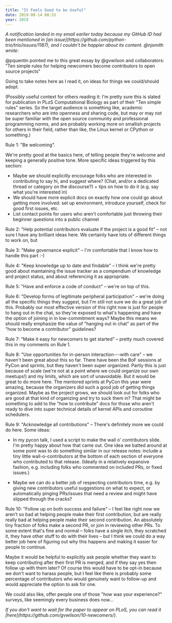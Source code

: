 ```yaml
---
title: "It Feels Good to be Useful"
date: 2019-08-14 08:33
year: 2019
---
```


<em>
A notification landed in my email earlier today because
my GitHub ID had been mentioned in [an issue](https://github.com/python-trio/trio/issues/1187),
and I couldn't be happier about its content.
@njsmith wrote:
</em>

@pquentin pointed me to this great essay by @gvwilson and collaborators: "Ten simple rules for helping newcomers become contributors to open source projects"

Going to take notes here as I read it, on ideas for things we could/should adopt.

(Possibly useful context for others reading it: I'm pretty sure this is slated for publication in PLoS Computational Biology as part of their "Ten simple rules" series. So the target audience is something like, academic researchers who are into openness and sharing code, but may or may not be super familiar with the open source community and professional programming norms, and are probably working more on smallish projects for others in their field, rather than like, the Linux kernel or CPython or something.)

Rule 1: "Be welcoming".

We're pretty good at the basics here, of telling people they're welcome and keeping a generally positive tone. More specific ideas triggered by this section:

-   Maybe we should explicitly encourage folks who are interested in contributing to say hi, and suggest where? (Chat, and/or a dedicated thread or category on the discourse?) + tips on how to do it (e.g. say what you're interested in)
-   We should have more explicit docs on exactly how one could go about getting more involved: set up environment, introduce yourself, check for good first issues, etc.
-   List contact points for users who aren't comfortable just throwing their beginner questions into a public channel

Rule 2: "Help potential contributors evaluate if the project is a good fit" – not sure I have any brilliant ideas here. We certainly have lots of different things to work on, but

Rule 3: "Make governance explicit" – I'm comfortable that I know how to handle this part :-)

Rule 4: "Keep knowledge up to date and findable" – I think we're pretty good about maintaining the issue tracker as a compendium of knowledge and project status, and about referencing it as appropriate.

Rule 5: "Have and enforce a code of conduct" – we're on top of this.

Rule 6: "Develop forms of legitimate peripheral participation" – we're doing all the specific things they suggest, but I'm still not sure we do a great job of this. Probably our most effective version of this right now is just for people to hang out in the chat, so they're exposed to what's happening and have the option of joining in in low-commitment ways? Maybe this means we should really emphasize the value of "hanging out in chat" as part of the "how to become a contributor" guidelines?

Rule 7: "Make it easy for newcomers to get started" – pretty much covered this in my comments on Rule 1.

Rule 8: "Use opportunities for in-person interaction---with care" – we haven't been great about this so far. There have been the BoF sessions at PyCon and sprints, but they haven't been super organized. Partly this is just because of scale (we're not at a point where we could organize our own meetups!) and my limits, which are sort of unavoidable. But it would be great to do more here. The mentored sprints at PyCon this year were amazing, because the organizers did such a good job of getting things organized. Maybe as the project grows, we should look out for folks who are good at that kind of organizing and try to suck them in? That might be something to add to the "how to contribute" docs for those who aren't ready to dive into super technical details of kernel APIs and coroutine schedulers.

Rule 9: "Acknowledge all contributions" – There's definitely more we could do here. Some ideas:

-   In my pycon talk, I used a script to make the wall o' contributors slide. I'm pretty happy about how that came out. One idea we batted around at some point was to do something similar in our release notes: include a tiny little wall-o-contributors at the bottom of each section of everyone who contributed to that release. (Ideally in a relatively expansive fashion, e.g. including folks who commented on included PRs, or fixed issues.)

-   Maybe we can do a better job of respecting contributors time, e.g. by giving new contributors useful suggestions on what to expect, or automatically pinging PRs/issues that need a review and might have slipped through the cracks?

Rule 10: "Follow up on both success and failure" – I feel like right now we aren't so bad at helping people make their first contribution, but are really really bad at helping people make their second contribution. An absolutely tiny fraction of folks make a second PR, or join in reviewing other PRs. To some extent that's fine and normal – folks have a single itch, they scratched it, they have other stuff to do with their lives – but I think we could do a way better job here of figuring out why this happens and making it easier for people to continue.

Maybe it would be helpful to explicitly ask people whether they want to keep contributing after their first PR is merged, and if they say yes then follow up with them later? Of course this would have to be opt-in because we don't want to harass people, but I feel like there is probably some percentage of contributors who would genuinely want to follow-up and would appreciate the option to ask for one.

We could also like, offer people one of those "how was your experience?" surveys, like seemingly every business does now...

<em>
If you don't want to wait for the paper to appear on PLoS,
you can read it [here](https://github.com/gvwilson/10-newcomers/).
</em>
